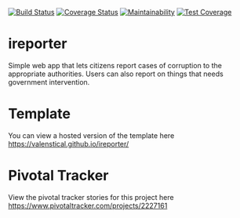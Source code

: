 [![Build Status](https://travis-ci.org/valenstical/ireporter.svg?branch=master)](https://travis-ci.org/valenstical/ireporter)
[![Coverage Status](https://coveralls.io/repos/github/valenstical/ireporter/badge.svg?branch=master)](https://coveralls.io/github/valenstical/ireporter?branch=master)
[![Maintainability](https://api.codeclimate.com/v1/badges/cc83bc74765efd66a6cc/maintainability)](https://codeclimate.com/github/valenstical/ireporter/maintainability)
[![Test Coverage](https://api.codeclimate.com/v1/badges/cc83bc74765efd66a6cc/test_coverage)](https://codeclimate.com/github/valenstical/ireporter/test_coverage)
# ireporter
Simple web app that lets citizens report cases of corruption to the appropriate authorities. Users can also report on things that needs government intervention.

# Template
You can view a hosted version of the template here https://valenstical.github.io/ireporter/

# Pivotal Tracker
View the pivotal tracker stories for this project here https://www.pivotaltracker.com/projects/2227161
